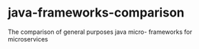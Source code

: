 # java-frameworks-comparison
The comparison of general purposes java micro- frameworks for microservices
